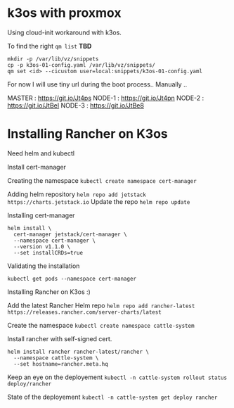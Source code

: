 # k3os with proxmox

Using cloud-init workaround with k3os.

To find the right <id> `qm list`
**TBD**
```
mkdir -p /var/lib/vz/snippets
cp -p k3os-01-config.yaml /var/lib/vz/snippets/
qm set <id> --cicustom user=local:snippets/k3os-01-config.yaml
```

For now I will use tiny url during the boot process.. Manually ..

MASTER : https://git.io/Jt4ps
NODE-1 : https://git.io/Jt4pn
NODE-2 : https://git.io/JtBeI
NODE-3 : https://git.io/JtBe8

# Installing Rancher on K3os

Need helm and kubectl

Install cert-manager

Creating the namespace
`kubectl create namespace cert-manager`

Adding helm repository
`helm repo add jetstack https://charts.jetstack.io`
Update the repo
`helm repo update`

Installing cert-manager

```shell
helm install \
  cert-manager jetstack/cert-manager \
  --namespace cert-manager \
  --version v1.1.0 \
  --set installCRDs=true
```

Validating the installation

`kubectl get pods --namespace cert-manager`

Installing Rancher on K3os :)

Add the latest Rancher Helm repo
`helm repo add rancher-latest https://releases.rancher.com/server-charts/latest`

Create the namespace
`kubectl create namespace cattle-system`

Install rancher with self-signed cert.

```shell
helm install rancher rancher-latest/rancher \
  --namespace cattle-system \
  --set hostname=rancher.meta.hq
```

Keep an eye on the deployement
`kubectl -n cattle-system rollout status deploy/rancher`

State of the deployement
`kubectl -n cattle-system get deploy rancher`